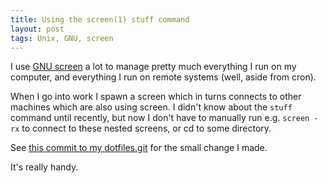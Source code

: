 ```yaml
---
title: Using the screen(1) stuff command
layout: post
tags: Unix, GNU, screen
---
```


I use [GNU screen](http://www.gnu.org/software/screen/) a lot to
manage pretty much everything I run on my computer, and everything I
run on remote systems (well, aside from cron).

When I go into work I spawn a screen which in turns connects to other
machines which are also using screen. I didn't know about the `stuff`
command until recently, but now I don't have to manually run
e.g. `screen -rx` to connect to these nested screens, or cd to some
directory.

See
[this commit to my dotfiles.git](https://github.com/avar/dotfiles/commit/28da7b7ddceb32cde0b7b6642af5df9f6e4efdec)
for the small change I made.

It's really handy.

